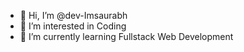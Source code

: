 - 👋 Hi, I’m @dev-Imsaurabh
- 👀 I’m interested in Coding
- 🌱 I’m currently learning Fullstack Web Development


<!---
dev-Imsaurabh/dev-Imsaurabh is a ✨ special ✨ repository because its `README.md` (this file) appears on your GitHub profile.
You can click the Preview link to take a look at your changes.
--->
